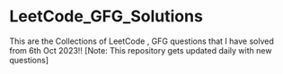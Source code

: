 # LeetCode_GFG_Solutions
This are the Collections of LeetCode , GFG questions that I have solved from 6th Oct 2023!! [Note: This repository gets updated daily with new questions]
